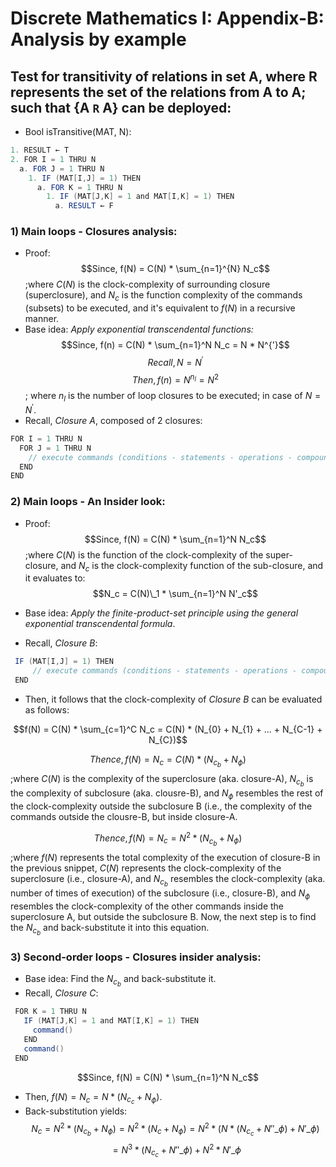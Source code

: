 # Discrete Mathematics I: Appendix-B: Analysis by example

## Test for transitivity of relations in set A, where R represents the set of the relations from A to A; such that {A `R` A} can be deployed: 

* Bool isTransitive(MAT, N):
 
```java 
1. RESULT ← T
2. FOR I = 1 THRU N
  a. FOR J = 1 THRU N
    1. IF (MAT[I,J] = 1) THEN
      a. FOR K = 1 THRU N
        1. IF (MAT[J,K] = 1 and MAT[I,K] = 1) THEN
          a. RESULT ← F
```
 ### 1) Main loops - Closures analysis:
 - Proof:
$$Since, f(N) = C(N) * \sum_{n=1}^{N} N_c$$ ;where $C(N)$ is the clock-complexity of surrounding closure (superclosure), and $N_c$ is the function complexity of the commands (subsets) to be executed, and it's equivalent to $f(N)$ in a recursive manner.
- Base idea: _Apply exponential transcendental functions:_
$$Since, f(n) = C(N) * \sum_{n=1}^N N_c = N * N^{'}$$
$$Recall, N = N^{'}$$
$$Then, f(n) = N^{n_l} = N^2$$; where ${n_l}$ is the number of loop closures to be executed; in case of $N = N^{'}$.
 - Recall, _Closure A_, composed of 2 closures:  
 ```java
 FOR I = 1 THRU N
   FOR J = 1 THRU N
     // execute commands (conditions - statements - operations - compound closures)
   END
 END
```
 
### 2) Main loops - An Insider look:
- Proof:
$$Since, f(N) = C(N) * \sum_{n=1}^N N_c$$ ;where $C(N)$ is the function of the clock-complexity of the super-closure, and $N_c$ is the clock-complexity function of the sub-closure, and it evaluates to: $$N_c = C(N)\_1 * \sum_{n=1}^N N'_c$$

- Base idea: _Apply the finite-product-set principle using the general exponential transcendental formula_.
- Recall, _Closure B_:
```java
 IF (MAT[I,J] = 1) THEN
     // execute commands (conditions - statements - operations - compound closures)
 END
```
- Then, it follows that the clock-complexity of _Closure B_ can be evaluated as follows:
  
$$f(N) = C(N) * \sum_{c=1}^C N_c = C(N) * (N_{0} + N_{1} + ... + N_{C-1} + N_{C})$$

$$Thence, f(N) = N_c = C(N) * (N_{c_b} + N_{\phi})$$ ;where $C(N)$ is the complexity of the superclosure (aka. closure-A), $N_{c_b}$ is the complexity of subclosure (aka. clousre-B), and $N_{\phi}$ resembles the rest of the clock-complexity outside the subclosure B (i.e., the complexity of the commands outside the clousre-B, but inside closure-A.

$$Thence, f(N) = N_c = N^2 * (N_{c_b} + N_{\phi})$$ ;where $f(N)$ represents the total complexity of the execution of closure-B in the previous snippet, $C(N)$ represents the clock-complexity of the superclosure (i.e., closure-A), and $N_{c_b}$ resembles the clock-complexity (aka. number of times of execution) of the subclosure (i.e., closure-B), and $N_{\phi}$ resembles the clock-complexity of the other commands inside the superclosure A, but outside the subclosure B. Now, the next step is to find the $N_{c_b}$ and back-substitute it into this equation.
   
### 3) Second-order loops - Closures insider analysis:
- Base idea: Find the $N_{c_b}$ and back-substitute it.
- Recall, _Closure C_:
```java
 FOR K = 1 THRU N
   IF (MAT[J,K] = 1 and MAT[I,K] = 1) THEN
     command()
   END
   command()
 END
```
$$Since, f(N) = C(N) * \sum_{n=1}^N N_c$$
- Then, $f(N) = N_c = N * (N_{c_c} + N_{\phi})$.
- Back-substitution yields: $$N_c = N^2 * (N_{c_b} + N_{\phi}) = N^2 * (N_c + N_{\phi}) = N^2 * (N * (N_{c_c} + N''\_{\phi}) + N'\_{\phi})$$
$$= N^3 * (N_{c_c} + N''\_{\phi}) + N^2 * N'\_{\phi}$$

 
